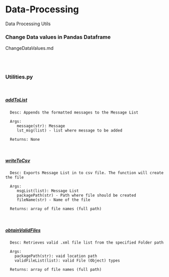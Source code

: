# Data-Processing
Data Processing Utils

### Change Data values in Pandas Dataframe
 ChangeDataValues.md

</br></br>

### Utilities.py


</br>


##### [addToList](https://github.com/soujanno3dot0/Data-Processing/blob/a0da390d71bde0e4c55deb667e2a595c76083c7d/Utilities.py#L10)

```
  Desc: Appends the formatted messages to the Message List

  Args:
     message(str): Message
     lst_msg(list) - list where message to be added       

  Returns: None

 ```
 
</br>

##### [writeToCsv](https://github.com/soujanno3dot0/Data-Processing/blob/a0da390d71bde0e4c55deb667e2a595c76083c7d/Utilities.py#L26)

```
  Desc: Exports Message List in to csv file. The function will create the file

  Args:
     msgList(list): Message List
     packagePath(str) - Path where file should be created
     fileName(str) - Name of the file       

  Returns: array of file names (full path)

 ```
 
</br>

##### [obtainValidFiles](https://github.com/soujanno3dot0/Data-Processing/blob/a0da390d71bde0e4c55deb667e2a595c76083c7d/Utilities.py#L46)

```
  Desc: Retrieves valid .xml file list from the specified Folder path

  Args:
    packagePath(str): vaid location path
    validFileList(list): valid File (Object) types       

  Returns: array of file names (full path)

 ```
